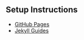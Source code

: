 ## Setup Instructions

* [GitHub Pages](https://pages.github.com/)
* [Jekyll Guides](https://jekyllrb.com/docs/installation/#guides)
